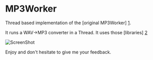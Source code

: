 MP3Worker
==========

Thread based implementation of the [original MP3Worker] [1].

It runs a WAV->MP3 converter in a Thread.
It uses those [libraries] [2]

![ScreenShot](https://raw.github.com/doublefx/easyWorker/tree/PureAS3/moreAS3Demo/MP3Worker/MP3Worker.JPG)

Enjoy and don't hesitate to give me your feedback.

[1]:http://gotoandlearn.com/play.php?id=169
[2]:http://www.sharebeast.com/ybcnr4ke47fo

